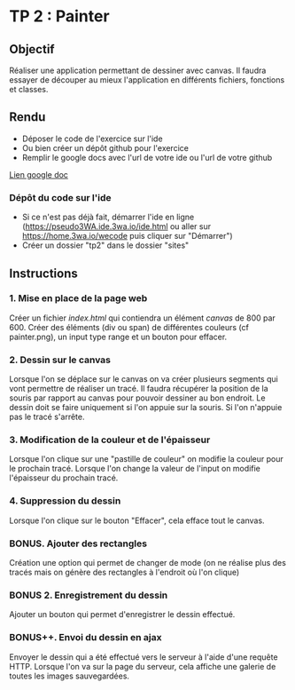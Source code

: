 # TP 2 : Painter

## Objectif

Réaliser une application permettant de dessiner avec canvas. Il faudra essayer de découper au mieux l'application en différents fichiers, fonctions et classes.

## Rendu

* Déposer le code de l'exercice sur l'ide
* Ou bien créer un dépôt github pour l'exercice
* Remplir le google docs avec l'url de votre ide ou l'url de votre github

[Lien google doc](https://docs.google.com/spreadsheets/d/1FG3mYVUH5kBjLPXZZQVMIb7DD8_pxTwnOaADXVqViBk/edit#gid=0)

### Dépôt du code sur l'ide

* Si ce n'est pas déjà fait, démarrer l'ide en ligne (<https://pseudo3WA.ide.3wa.io/ide.html> ou aller sur <https://home.3wa.io/wecode> puis cliquer sur "Démarrer")
* Créer un dossier "tp2" dans le dossier "sites"

## Instructions

### 1. Mise en place de la page web

Créer un fichier *index.html* qui contiendra un élément *canvas* de 800 par 600. Créer des éléments (div ou span) de différentes couleurs (cf painter.png), un input type range et un bouton pour effacer.

### 2. Dessin sur le canvas

Lorsque l'on se déplace sur le canvas on va créer plusieurs segments qui vont permettre de réaliser un tracé. Il faudra récupérer la position de la souris par rapport au canvas pour pouvoir dessiner au bon endroit. Le dessin doit se faire uniquement si l'on appuie sur la souris. Si l'on n'appuie pas le tracé s'arrête.

### 3. Modification de la couleur et de l'épaisseur

Lorsque l'on clique sur une "pastille de couleur" on modifie la couleur pour le prochain tracé. Lorsque l'on change la valeur de l'input on modifie l'épaisseur du prochain tracé.

### 4. Suppression du dessin

Lorsque l'on clique sur le bouton "Effacer", cela efface tout le canvas.

### BONUS. Ajouter des rectangles

Création une option qui permet de changer de mode (on ne réalise plus des tracés mais on génère des rectangles à l'endroit où l'on clique)

### BONUS 2. Enregistrement du dessin

Ajouter un bouton qui permet d'enregistrer le dessin effectué.

### BONUS++. Envoi du dessin en ajax

Envoyer le dessin qui a été effectué vers le serveur à l'aide d'une requête HTTP. Lorsque l'on va sur la page du serveur, cela affiche une galerie de toutes les images sauvegardées.
